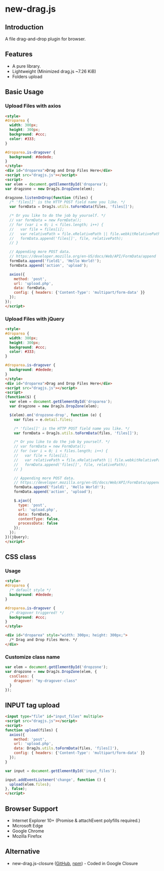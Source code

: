 # new-drag.js

## Introduction

A file drag-and-drop plugin for browser.

## Features

* A pure library.
* Lightweight (Minimized drag.js ~7.26 KiB)
* Folders upload

## Basic Usage

### Upload Files with axios

```html
<style>
#droparea {
  width: 300px;
  height: 300px;
  background: #ccc;
  color: #333;
}

#droparea.is-dragover {
  background: #dedede;
}
</style>
<div id="droparea">Drag and Drop Files Here</div>
<script src="dragjs.js"></script>
<script>
var elem = document.getElementById('droparea');
var dragzone = new DragJs.DropZone(elem);

dragzone.listenOnDrop(function (files) {
  /* 'files[]' is the HTTP POST field name you like. */
  var formData = DragJs.utils.toFormData(files, 'files[]');

  /* Or you like to do the job by yourself. */
  // var formData = new FormData();
  // for (var i = 0; i < files.length; i++) {
  //   var file = files[i];
  //   var relativePath = file.xRelativePath || file.webkitRelativePath || file.name;
  //   formData.append('files[]', file, relativePath);
  // }

  // Appending more POST data.
  // https://developer.mozilla.org/en-US/docs/Web/API/FormData/append
  formData.append('field1', 'Hello World!');
  formData.append('action', 'upload');

  axios({
    method: 'post',
    url: 'upload.php',
    data: formData,
    config: { headers: {'Content-Type': 'multipart/form-data' }}
  });
});
</script>
```

### Upload Files with jQuery

```html
<style>
#droparea {
  width: 300px;
  height: 300px;
  background: #ccc;
  color: #333;
}

#droparea.is-dragover {
  background: #dedede;
}
</style>
<div id="droparea">Drag and Drop Files Here</div>
<script src="dragjs.js"></script>
<script>
(function($) {
  var elem = document.getElementById('droparea');
  var dragzone = new DragJs.DropZone(elem);

  $(elem).on('dropzone-drop', function (e) {
    var files = e.detail.files;

    /* 'files[]' is the HTTP POST field name you like. */
    var formData = DragJs.utils.toFormData(files, 'files[]');

    /* Or you like to do the job by yourself. */
    // var formData = new FormData();
    // for (var i = 0; i < files.length; i++) {
    //   var file = files[i];
    //   var relativePath = file.xRelativePath || file.webkitRelativePath || file.name;
    //   formData.append('files[]', file, relativePath);
    // }

    // Appending more POST data.
    // https://developer.mozilla.org/en-US/docs/Web/API/FormData/append
    formData.append('field1', 'Hello World!');
    formData.append('action', 'upload');

    $.ajax({
      type: 'post',
      url: 'upload.php',
      data: formData,
      contentType: false,
      processData: false
    });
  });
})(jQuery);
</script>
```

## CSS class

### Usage
```html
<style>
#droparea {
  /* default style */
  background: #dedede;
}

#droparea.is-dragover {
  /* dragover triggered! */
  background: #ccc;
}
</style>

<div id="droparea" style="width: 300px; height: 300px;">
  /* Drag and Drop Files Here. */
</div>
```

### Customize class name

```js
var elem = document.getElementById('dropzone');
var dropzone = new DragJs.DropZone(elem, {
  cssClass: {
    dragover: "my-dragover-class"
  }
});
```

## INPUT tag upload

```html
<input type="file" id="input_files" multiple>
<script src="dragjs.js"></script>
<script>
function upload(files) {
  axios({
    method: 'post',
    url: 'upload.php',
    data: DragJs.utils.toFormData(files, 'files[]'),
    config: { headers: {'Content-Type': 'multipart/form-data' }}
  });
}

var input = document.getElementById('input_files');

input.addEventListener('change', function () {
  upload(elem.files);
}, false);
</script>
```

## Browser Support

* Internet Explorer 10+ (Promise & attachEvent polyfills required.)
* Microsoft Edge
* Google Chrome
* Mozilla Firefox

## Alternative

* new-drag.js-closure ([GitHub](https://github.com/wolftotem4/new-drag.js-closure), [npm](https://www.npmjs.com/package/new-drag.js-closure)) - Coded in Google Closure

